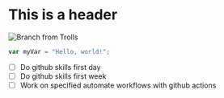 # This is a header

![Branch from Trolls](https://m.media-amazon.com/images/I/613rAMPermL._AC_UF894,1000_QL80_.jpg)

```javascript
var myVar = "Hello, world!";
```

- [ ] Do github skills first day
- [ ] Do github skills first week
- [ ] Work on specified automate workflows with github actions
